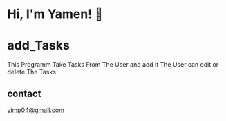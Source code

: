 # Hi, I'm Yamen! 👋


# add_Tasks
This Programm Take Tasks From The User and add it 
The User can edit or delete The Tasks 

## contact
yimp04@gmail.com
